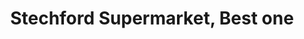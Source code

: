 ---
title: "Stechford Supermarket, Best one"
url: /birmingham/stechford-supermarket-best-one/
shop: supermarket
---